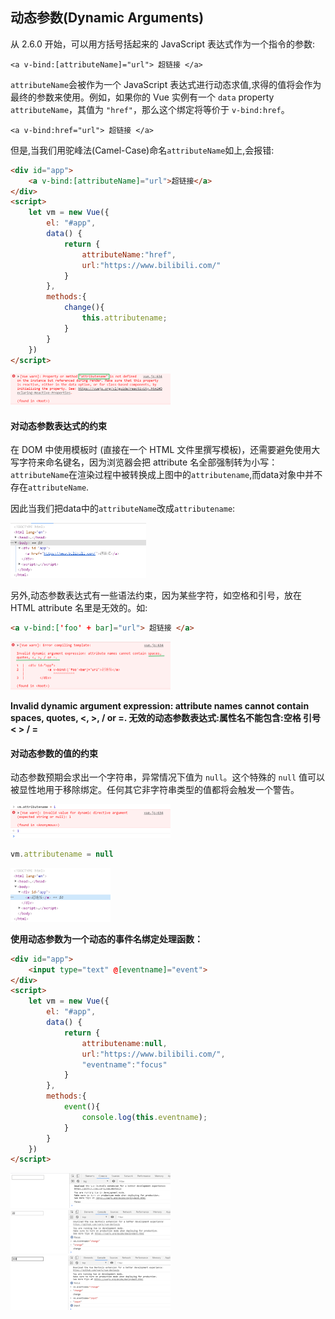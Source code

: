 ## 动态参数(Dynamic Arguments)

从 2.6.0 开始，可以用方括号括起来的 JavaScript 表达式作为一个指令的参数:

```vue
<a v-bind:[attributeName]="url"> 超链接 </a>
```

`attributeName`会被作为一个 JavaScript 表达式进行动态求值,求得的值将会作为最终的参数来使用。例如，如果你的 Vue 实例有一个 `data` property `attributeName`，其值为 `"href"`，那么这个绑定将等价于 `v-bind:href`。

```vue
<a v-bind:href="url"> 超链接 </a>
```

但是,当我们用驼峰法(Camel-Case)命名`attributeName`如上,会报错:

```html
<div id="app">
	<a v-bind:[attributeName]="url">超链接</a>
</div>
<script>
	let vm = new Vue({
		el: "#app",
		data() {
			return {
				attributeName:"href",
				url:"https://www.bilibili.com/"
			}
		},
		methods:{
			change(){
				this.attributename;
			}
		}
	})
</script>
```

<img src="./Dynamic Arguments.assets/image-20200528190425249.png" alt="image-20200528190425249" style="zoom: 25%;" />

#### 对动态参数表达式的约束

在 DOM 中使用模板时 (直接在一个 HTML 文件里撰写模板)，还需要避免使用大写字符来命名键名，因为浏览器会把 attribute 名全部强制转为小写：`attributeName`在渲染过程中被转换成上图中的`attributename`,而data对象中并不存在`attributeName`.

因此当我们把data中的`attributeName`改成`attributename`:

<img src="./Dynamic Arguments.assets/image-20200528191300613.png" alt="image-20200528191300613" style="zoom: 25%;" />

另外,动态参数表达式有一些语法约束，因为某些字符，如空格和引号，放在 HTML attribute 名里是无效的。如:

```html
<a v-bind:['foo' + bar]="url"> 超链接 </a>
```

<img src="./Dynamic Arguments.assets/image-20200528192432413.png" alt="image-20200528192432413" style="zoom:25%;" />

**Invalid dynamic argument expression: attribute names cannot contain spaces, quotes, <, >, / or =. 无效的动态参数表达式:属性名不能包含:空格 引号 < > / =**

#### 对动态参数的值的约束

动态参数预期会求出一个字符串，异常情况下值为 `null`。这个特殊的 `null` 值可以被显性地用于移除绑定。任何其它非字符串类型的值都将会触发一个警告。

<img src="./Dynamic Arguments.assets/image-20200528193023832.png" alt="image-20200528193023832" style="zoom:25%;" />

```javascript
vm.attributename = null
```

<img src="./Dynamic Arguments.assets/image-20200528193204781.png" alt="image-20200528193204781" style="zoom:25%;" />

**使用动态参数为一个动态的事件名绑定处理函数：**

```html
<div id="app">
	<input type="text" @[eventname]="event">
</div>
<script>
	let vm = new Vue({
		el: "#app",
		data() {
			return {						
				attributename:null,
				url:"https://www.bilibili.com/",
				"eventname":"focus"
			}
		},		
        methods:{
			event(){
				console.log(this.eventname);
			}
		}
	})
</script>
```

<img src="./Dynamic Arguments.assets/image-20200528200711959.png" alt="image-20200528200711959" style="zoom:25%;" />

<img src="./Dynamic Arguments.assets/image-20200528200938098.png" alt="image-20200528200938098" style="zoom:25%;" />

<img src=".\Dynamic Arguments.assets\image-20200528201056377.png" alt="image-20200528201056377" style="zoom:25%;" />